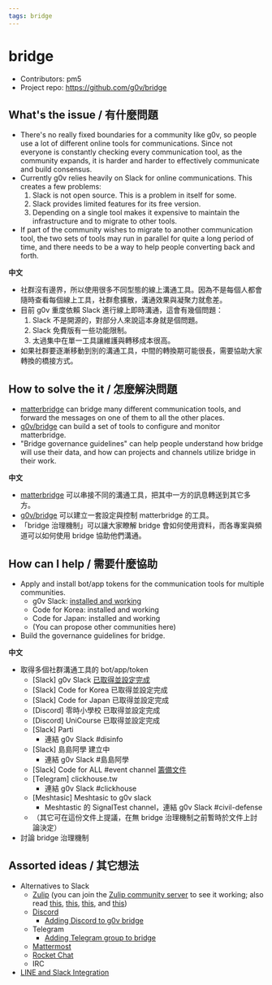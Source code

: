 ```yaml
---
tags: bridge
---
```

# bridge

- Contributors: pm5
- Project repo: https://github.com/g0v/bridge

## What's the issue / 有什麼問題

- There's no really fixed boundaries for a community like g0v, so people use a lot of different online tools for communications.  Since not everyone is constantly checking every communication tool, as the community expands, it is harder and harder to effectively communicate and build consensus.
- Currently g0v relies heavily on Slack for online communications.  This creates a few problems:
    1. Slack is not open source.  This is a problem in itself for some.
    2. Slack provides limited features for its free version.
    3. Depending on a single tool makes it expensive to maintain the infrastructure and to migrate to other tools.
- If part of the community wishes to migrate to another communication tool, the two sets of tools may run in parallel for quite a long period of time, and there needs to be a way to help people converting back and forth.

**中文**

- 社群沒有邊界，所以使用很多不同型態的線上溝通工具。因為不是每個人都會隨時查看每個線上工具，社群愈擴散，溝通效果與凝聚力就愈差。
- 目前 g0v 重度依賴 Slack 進行線上即時溝通，這會有幾個問題：
    1. Slack 不是開源的，對部分人來說這本身就是個問題。
    2. Slack 免費版有一些功能限制。
    3. 太過集中在單一工具讓維護與轉移成本很高。
- 如果社群要逐漸移動到別的溝通工具，中間的轉換期可能很長，需要協助大家轉換的橋接方式。

## How to solve the it / 怎麼解決問題

- [matterbridge](https://github.com/42wim/matterbridge) can bridge many different communication tools, and forward the messages on one of them to all the other places.
- [g0v/bridge](https://github.com/g0v/bridge) can build a set of tools to configure and monitor matterbridge.
- "Bridge governance guidelines" can help people understand how bridge will use their data, and how can projects and channels utilize bridge in their work.

**中文**

- [matterbridge](https://github.com/42wim/matterbridge) 可以串接不同的溝通工具，把其中一方的訊息轉送到其它多方。
- [g0v/bridge](https://github.com/g0v/bridge) 可以建立一套設定與控制 matterbridge 的工具。
- 「bridge 治理機制」可以讓大家瞭解 bridge 會如何使用資料，而各專案與頻道可以如何使用 bridge 協助他們溝通。

## How can I help / 需要什麼協助

- Apply and install bot/app tokens for the communication tools for multiple communities.
    - g0v Slack: [installed and working](https://g0v.hackmd.io/xbrqQThXSNmWTepWqbZ9GQ)
    - Code for Korea: installed and working
    - Code for Japan: installed and working
    - (You can propose other communities here)
- Build the governance guidelines for bridge.

**中文**

- 取得多個社群溝通工具的 bot/app/token
    - [Slack] g0v Slack [已取得並設定完成](https://g0v.hackmd.io/xbrqQThXSNmWTepWqbZ9GQ)
    - [Slack] Code for Korea 已取得並設定完成
    - [Slack] Code for Japan 已取得並設定完成
    - [Discord] 零時小學校 已取得並設定完成
    - [Discord] UniCourse 已取得並設定完成
    - [Slack] Parti
        - 連結 g0v Slack #disinfo
    - [Slack] 島島阿學 建立中
        - 連結 g0v Slack #島島阿學
    - [Slack] Code for ALL #event channel [籌備文件](https://g0v.hackmd.io/mHhoDJlYRIClYZIOlMjgqg)
    - [Telegram] clickhouse.tw
        - 連結 g0v Slack #clickhouse
    - [Meshtasic] Meshtasic to g0v slack
        - Meshtastic 的 SignalTest channel，連結 g0v Slack #civil-defense
    - （其它可在這份文件上提議，在無 bridge 治理機制之前暫時於文件上討論決定）
- 討論 bridge 治理機制

## Assorted ideas / 其它想法

- Alternatives to Slack
    - [Zulip](https://github.com/zulip/zulip) (you can join the [Zulip community server](https://zulip.readthedocs.io/en/latest/contributing/chat-zulip-org.html) to see it working; also read [this](https://zulip.com/for/open-source/), [this](https://zulip.com/for/communities/), [this](https://zulip.com/help/moderating-open-organizations), and [this](https://news.ycombinator.com/item?id=27149123))
    - [Discord](https://discord.com/)
        - [Adding Discord to g0v bridge](https://g0v.hackmd.io/vdIjwcbiQcm3FCnKrcsaiA)
    - Telegram
        - [Adding Telegram group to bridge](https://g0v.hackmd.io/a3IelgLGT-GwisBu0RNNXQ?view)
    - [Mattermost](https://github.com/mattermost/mattermost-server)
    - [Rocket Chat](https://github.com/RocketChat/Rocket.Chat)
    - IRC
- [LINE and Slack Integration](https://g0v.hackmd.io/HSdBjpZcTdu5VHUsv4DRKA)